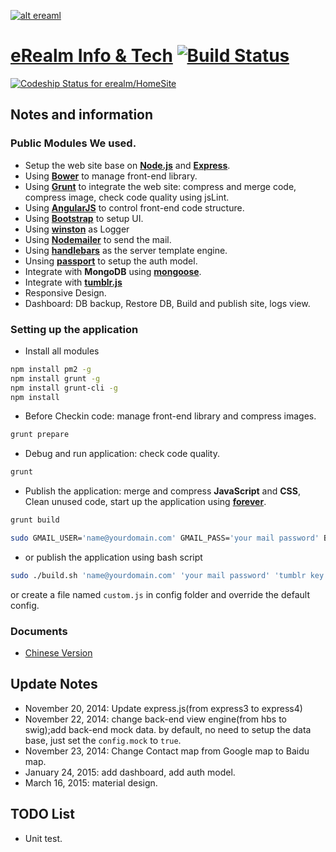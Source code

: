 [![alt ereaml](https://raw.github.com/erealm/HomeSite/master/public/images/erealm.png)](http://www.erealm.cn)
# [eRealm Info & Tech](http://www.erealm.cn)  [![Build Status](https://travis-ci.org/erealm/HomeSite.svg?branch=master)](http://travis-ci.org/erealm/HomeSite)
[ ![Codeship Status for erealm/HomeSite](https://www.codeship.io/projects/1f17b940-2f28-0132-d05d-4e682e9b5dbd/status)](https://www.codeship.io/projects/39458)

## Notes and information
### Public Modules We used.
* Setup the web site base on [**Node.js**](http://nodejs.org/) and [**Express**](http://expressjs.com/).
* Using [**Bower**](http://bower.io) to manage front-end library.
* Using [**Grunt**](http://gruntjs.com) to integrate the web site: compress and merge code, compress image, check code quality using jsLint.
* Using [**AngularJS**](https://angularjs.org/) to control front-end code structure.
* Using [**Bootstrap**](http://getbootstrap.com/) to setup UI.
* Using [**winston**](https://github.com/flatiron/winston) as Logger
* Using [**Nodemailer**](https://github.com/andris9/Nodemailer) to send the mail.
* Using [**handlebars**](https://www.npmjs.org/package/handlebars) as the server template engine.
* Unsing [**passport**](https://github.com/jaredhanson/passport) to setup the auth model.
* Integrate with **MongoDB** using [**mongoose**](http://mongoosejs.com/).
* Integrate with [**tumblr.js**](https://github.com/tumblr/tumblr.js/)
* Responsive Design.
* Dashboard: DB backup, Restore DB, Build and publish site, logs view.

### Setting up the application
 * Install all modules
```bash
npm install pm2 -g
npm install grunt -g
npm install grunt-cli -g
npm install
```
* Before Checkin code: manage front-end library and compress images.
```bash
grunt prepare
```
* Debug and run application: check code quality.
```bash
grunt
```
* Publish the application: merge and compress **JavaScript** and **CSS**, Clean unused code, start up the application using [**forever**](https://github.com/nodejitsu/forever).
```bash
grunt build
``` 
```bash
sudo GMAIL_USER='name@yourdomain.com' GMAIL_PASS='your mail password' BLOG_KEY='tumblr key' pm2 start app.js
``` 
* or publish the application using bash script
```bash
sudo ./build.sh 'name@yourdomain.com' 'your mail password' 'tumblr key'
```
or create a file named `custom.js` in config folder and override the default config.

### Documents
* [Chinese Version](http://blog.erealm.cn/font-end/home/2014/11/02/erealm-home-opensource-nodejs.html)

## Update Notes
* November 20, 2014: Update express.js(from express3 to express4)
* November 22, 2014: change back-end view engine(from hbs to swig);add back-end mock data. by default, no need to setup the data base, just set the `config.mock` to `true`.
* November 23, 2014: Change Contact map from Google map to Baidu map.
* January 24, 2015: add dashboard, add auth model.
* March 16, 2015: material design.

## TODO List
* Unit test.
